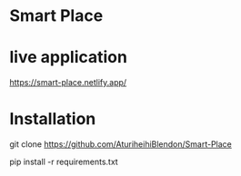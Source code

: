# Smart Place

# live application
<https://smart-place.netlify.app/>

# Installation

git clone <https://github.com/AturiheihiBlendon/Smart-Place>

pip install -r requirements.txt